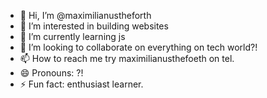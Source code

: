 - 👋 Hi, I’m @maximilianustheforth
- 👀 I’m interested in building websites
- 🌱 I’m currently learning js 
- 💞️ I’m looking to collaborate on everything on tech world?!
- 📫 How to reach me try maximilianusthefoeth on tel.
- 😄 Pronouns: ?!
- ⚡ Fun fact: enthusiast learner.

<!---
maximilianustheforth/maximilianustheforth is a ✨ special ✨ repository because its `README.md` (this file) appears on your GitHub profile.
You can click the Preview link to take a look at your changes.
--->

